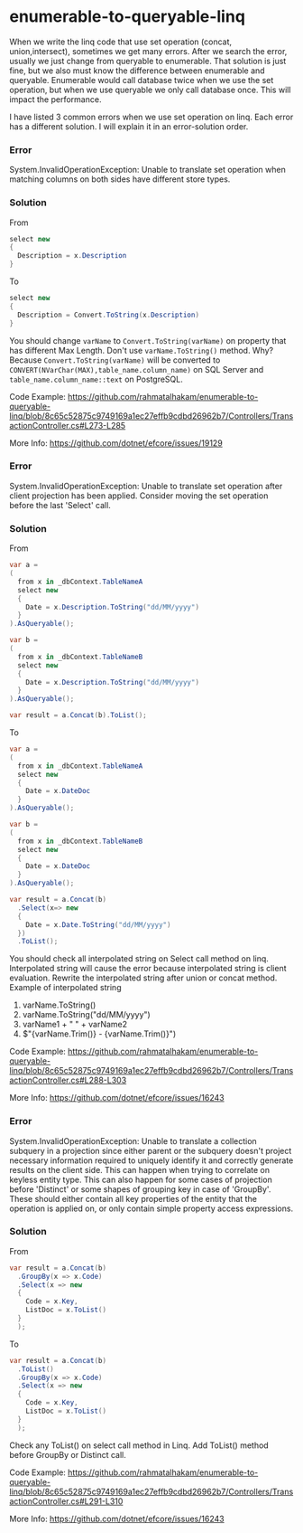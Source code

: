 # enumerable-to-queryable-linq

When we write the linq code that use set operation (concat, union,intersect), sometimes we get many errors. After we search the error, usually we just change from queryable to enumerable. That solution is just fine, but we also must know the difference between enumerable and queryable. Enumerable would call database twice when we use the set operation, but when we use queryable we only call database once. This will impact the performance.

I have listed 3 common errors when we use set operation on linq. Each error has a different solution. I will explain it in an error-solution order. 

### Error

System.InvalidOperationException: Unable to translate set operation when matching columns on both sides have different store types.

### Solution 

From 

```csharp
select new 
{
  Description = x.Description
}
```
To
```csharp
select new 
{
  Description = Convert.ToString(x.Description)
}
```

You should change `varName` to `Convert.ToString(varName)` on property that has different Max Length. Don't use `varName.ToString()` method. Why? Because `Convert.ToString(varName)` will be converted to `CONVERT(NVarChar(MAX),table_name.column_name)` on SQL Server and `table_name.column_name::text` on PostgreSQL.

Code Example:
https://github.com/rahmatalhakam/enumerable-to-queryable-linq/blob/8c65c52875c9749169a1ec27effb9cdbd26962b7/Controllers/TransactionController.cs#L273-L285

More Info: https://github.com/dotnet/efcore/issues/19129

### Error

System.InvalidOperationException: Unable to translate set operation after client projection has been applied. Consider moving the set operation before the last 'Select' call.

### Solution

From 

```csharp
var a = 
( 
  from x in _dbContext.TableNameA
  select new 
  {
    Date = x.Description.ToString("dd/MM/yyyy")
  }
).AsQueryable();

var b = 
( 
  from x in _dbContext.TableNameB
  select new 
  {
    Date = x.Description.ToString("dd/MM/yyyy")
  }
).AsQueryable();

var result = a.Concat(b).ToList();
```
To
```csharp
var a = 
( 
  from x in _dbContext.TableNameA
  select new 
  {
    Date = x.DateDoc
  }
).AsQueryable();

var b = 
( 
  from x in _dbContext.TableNameB
  select new 
  {
    Date = x.DateDoc
  }
).AsQueryable();

var result = a.Concat(b)
  .Select(x=> new 
  {
    Date = x.Date.ToString("dd/MM/yyyy") 
  })
  .ToList();
```

You should check all interpolated string on Select call method on linq. Interpolated string will cause the error because interpolated string is client evaluation. Rewrite the interpolated string after union or concat method. Example of interpolated string

1. varName.ToString()
2. varName.ToString("dd/MM/yyyy")
3. varName1 + " " + varName2
4. $"{varName.Trim()} - {varName.Trim()}")

Code Example: https://github.com/rahmatalhakam/enumerable-to-queryable-linq/blob/8c65c52875c9749169a1ec27effb9cdbd26962b7/Controllers/TransactionController.cs#L288-L303

More Info: https://github.com/dotnet/efcore/issues/16243

### Error

System.InvalidOperationException: Unable to translate a collection subquery in a projection since either parent or the subquery doesn't project necessary information required to uniquely identify it and correctly generate results on the client side. This can happen when trying to correlate on keyless entity type. This can also happen for some cases of projection before 'Distinct' or some shapes of grouping key in case of 'GroupBy'. These should either contain all key properties of the entity that the operation is applied on, or only contain simple property access expressions.

### Solution

From 

```csharp
var result = a.Concat(b)
  .GroupBy(x => x.Code)
  .Select(x => new
  {
    Code = x.Key,
    ListDoc = x.ToList()
  }
  );
```
To
```csharp
var result = a.Concat(b)
  .ToList()
  .GroupBy(x => x.Code)
  .Select(x => new
  {
    Code = x.Key,
    ListDoc = x.ToList()
  }
  );
```

Check any ToList() on select call method in Linq. Add ToList() method before GroupBy or Distinct call.

Code Example: https://github.com/rahmatalhakam/enumerable-to-queryable-linq/blob/8c65c52875c9749169a1ec27effb9cdbd26962b7/Controllers/TransactionController.cs#L291-L310

More Info: https://github.com/dotnet/efcore/issues/16243
